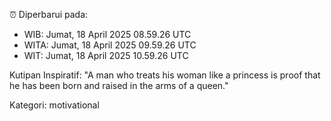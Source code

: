 ⏰ Diperbarui pada:
- WIB: Jumat, 18 April 2025 08.59.26 UTC
- WITA: Jumat, 18 April 2025 09.59.26 UTC
- WIT: Jumat, 18 April 2025 10.59.26 UTC

Kutipan Inspiratif:
"A man who treats his woman like a princess is proof that he has been born and raised in the arms of a queen."


Kategori: motivational


